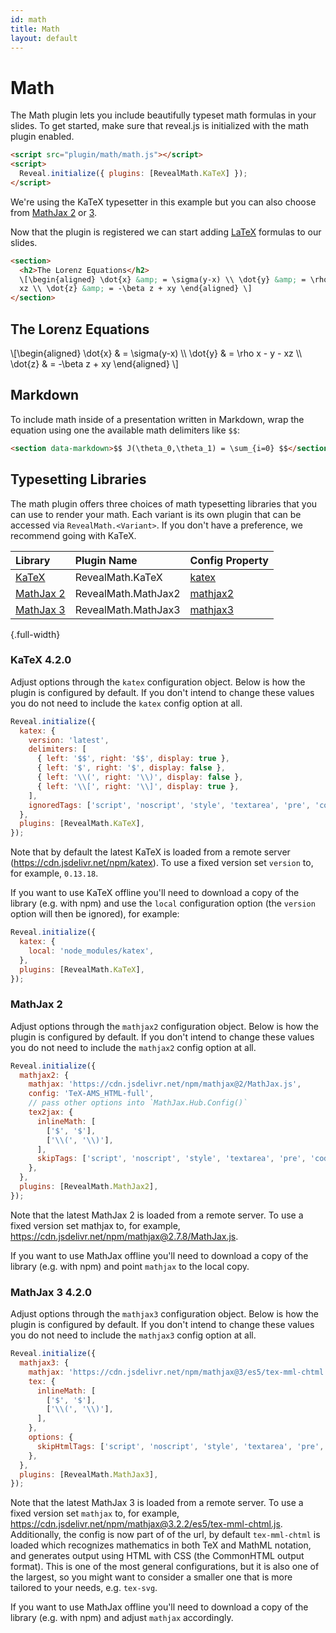 ```yaml
---
id: math
title: Math
layout: default
---
```


# Math

The Math plugin lets you include beautifully typeset math formulas in your slides. To get started, make sure that reveal.js is initialized with the math plugin enabled.

```html
<script src="plugin/math/math.js"></script>
<script>
  Reveal.initialize({ plugins: [RevealMath.KaTeX] });
</script>
```

We're using the KaTeX typesetter in this example but you can also choose from [MathJax 2](#mathjax-2) or [3](#mathjax-3-4.2.0).

Now that the plugin is registered we can start adding [LaTeX](https://en.wikipedia.org/wiki/LaTeX) formulas to our slides.

```html
<section>
  <h2>The Lorenz Equations</h2>
  \[\begin{aligned} \dot{x} &amp; = \sigma(y-x) \\ \dot{y} &amp; = \rho x - y -
  xz \\ \dot{z} &amp; = -\beta z + xy \end{aligned} \]
</section>
```

<div class="reveal reveal-example">
  <div class="slides">
    <section>
      <h2>The Lorenz Equations</h2>
      \[\begin{aligned}
      \dot{x} &amp; = \sigma(y-x) \\
      \dot{y} &amp; = \rho x - y - xz \\
      \dot{z} &amp; = -\beta z + xy
      \end{aligned} \]
    </section>
  </div>
</div>

## Markdown

To include math inside of a presentation written in Markdown, wrap the equation using one the available math delimiters like `$$`:

```html
<section data-markdown>$$ J(\theta_0,\theta_1) = \sum_{i=0} $$</section>
```

## Typesetting Libraries

The math plugin offers three choices of math typesetting libraries that you can use to render your math. Each variant is its own plugin that can be accessed via `RevealMath.<Variant>`. If you don't have a preference, we recommend going with KaTeX.

| Library                                               | Plugin Name         | Config Property              |
| :---------------------------------------------------- | :------------------ | :--------------------------- |
| [KaTeX](https://katex.org/)                           | RevealMath.KaTeX    | [katex](#katex-4.2.0)        |
| [MathJax 2](https://docs.mathjax.org/en/v2.7-latest/) | RevealMath.MathJax2 | [mathjax2](#mathjax-2)       |
| [MathJax 3](https://www.mathjax.org/)                 | RevealMath.MathJax3 | [mathjax3](#mathjax-3-4.2.0) |

{.full-width}

### KaTeX <span class="r-version-badge new">4.2.0</span>

Adjust options through the `katex` configuration object. Below is how the plugin is configured by default. If you don't intend to change these values you do not need to include the `katex` config option at all.

```js
Reveal.initialize({
  katex: {
    version: 'latest',
    delimiters: [
      { left: '$$', right: '$$', display: true },
      { left: '$', right: '$', display: false },
      { left: '\\(', right: '\\)', display: false },
      { left: '\\[', right: '\\]', display: true },
    ],
    ignoredTags: ['script', 'noscript', 'style', 'textarea', 'pre', 'code'],
  },
  plugins: [RevealMath.KaTeX],
});
```

Note that by default the latest KaTeX is loaded from a remote server (https://cdn.jsdelivr.net/npm/katex). To use a fixed version set `version` to, for example, `0.13.18`.

If you want to use KaTeX offline you'll need to download a copy of the library (e.g. with npm) and use the `local` configuration option (the `version` option will then be ignored), for example:

```js
Reveal.initialize({
  katex: {
    local: 'node_modules/katex',
  },
  plugins: [RevealMath.KaTeX],
});
```

### MathJax 2

Adjust options through the `mathjax2` configuration object. Below is how the plugin is configured by default. If you don't intend to change these values you do not need to include the `mathjax2` config option at all.

```js
Reveal.initialize({
  mathjax2: {
    mathjax: 'https://cdn.jsdelivr.net/npm/mathjax@2/MathJax.js',
    config: 'TeX-AMS_HTML-full',
    // pass other options into `MathJax.Hub.Config()`
    tex2jax: {
      inlineMath: [
        ['$', '$'],
        ['\\(', '\\)'],
      ],
      skipTags: ['script', 'noscript', 'style', 'textarea', 'pre', 'code'],
    },
  },
  plugins: [RevealMath.MathJax2],
});
```

Note that the latest MathJax 2 is loaded from a remote server. To use a fixed version set mathjax to, for example, https://cdn.jsdelivr.net/npm/mathjax@2.7.8/MathJax.js.

If you want to use MathJax offline you'll need to download a copy of the library (e.g. with npm) and point `mathjax` to the local copy.

### MathJax 3 <span class="r-version-badge new">4.2.0</span>

Adjust options through the `mathjax3` configuration object. Below is how the plugin is configured by default. If you don't intend to change these values you do not need to include the `mathjax3` config option at all.

```js
Reveal.initialize({
  mathjax3: {
    mathjax: 'https://cdn.jsdelivr.net/npm/mathjax@3/es5/tex-mml-chtml.js',
    tex: {
      inlineMath: [
        ['$', '$'],
        ['\\(', '\\)'],
      ],
    },
    options: {
      skipHtmlTags: ['script', 'noscript', 'style', 'textarea', 'pre', 'code'],
    },
  },
  plugins: [RevealMath.MathJax3],
});
```

Note that the latest MathJax 3 is loaded from a remote server. To use a fixed version set `mathjax` to, for example, <https://cdn.jsdelivr.net/npm/mathjax@3.2.2/es5/tex-mml-chtml.js>. Additionally, the config is now part of of the url, by default `tex-mml-chtml` is loaded which recognizes mathematics in both TeX and MathML notation, and generates output using HTML with CSS (the CommonHTML output format). This is one of the most general configurations, but it is also one of the largest, so you might want to consider a smaller one that is more tailored to your needs, e.g. `tex-svg`.

If you want to use MathJax offline you'll need to download a copy of the library (e.g. with npm) and adjust `mathjax` accordingly.
